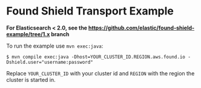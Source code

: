 # Found Shield Transport Example

**For Elasticsearch < 2.0, see the https://github.com/elastic/found-shield-example/tree/1.x branch**

To run the example use ``mvn exec:java``:

    $ mvn compile exec:java -Dhost=YOUR_CLUSTER_ID.REGION.aws.found.io -Dshield.user="username:password"

Replace `YOUR_CLUSTER_ID` with your cluster id and `REGION` with the region the cluster is started in.
